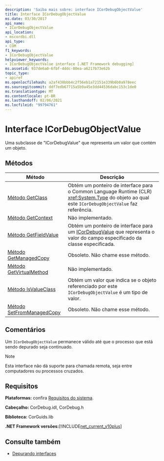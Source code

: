 ```yaml
---
description: 'Saiba mais sobre: interface ICorDebugObjectValue'
title: Interface ICorDebugObjectValue
ms.date: 03/30/2017
api_name:
- ICorDebugObjectValue
api_location:
- mscordbi.dll
api_type:
- COM
f1_keywords:
- ICorDebugObjectValue
helpviewer_keywords:
- ICorDebugObjectValue interface [.NET Framework debugging]
ms.assetid: 937de6a0-6fbf-4ddc-80ea-a6217b73e62b
topic_type:
- apiref
ms.openlocfilehash: a2af438bbb4c2f56eb1a72151e339b6b0a978eec
ms.sourcegitcommit: ddf7edb67715a5b9a45e3dd44536dabc153c1de0
ms.translationtype: MT
ms.contentlocale: pt-BR
ms.lasthandoff: 02/06/2021
ms.locfileid: "99794761"
---
```

# <a name="icordebugobjectvalue-interface"></a>Interface ICorDebugObjectValue

Uma subclasse de "ICorDebugValue" que representa um valor que contém um objeto.  
  
## <a name="methods"></a>Métodos  
  
|Método|Descrição|  
|------------|-----------------|  
|[Método GetClass](icordebugobjectvalue-getclass-method.md)|Obtém um ponteiro de interface para o Common Language Runtime (CLR) <xref:System.Type> do objeto ao qual este `ICorDebugObjectValue` faz referência.|  
|[Método GetContext](icordebugobjectvalue-getcontext-method.md)|Não implementado.|  
|[Método GetFieldValue](icordebugobjectvalue-getfieldvalue-method.md)|Obtém um ponteiro de interface para um [ICorDebugValue](icordebugvalue-interface.md) que representa o valor do campo especificado da classe especificada.|  
|[Método GetManagedCopy](icordebugobjectvalue-getmanagedcopy-method.md)|Obsoleto. Não chame esse método.|  
|[Método GetVirtualMethod](icordebugobjectvalue-getvirtualmethod-method.md)|Não implementado.|  
|[Método IsValueClass](icordebugobjectvalue-isvalueclass-method.md)|Obtém um valor que indica se o objeto referenciado por este `ICorDebugObjectValue` é um tipo de valor.|  
|[Método SetFromManagedCopy](icordebugobjectvalue-setfrommanagedcopy-method.md)|Obsoleto. Não chame esse método.|  
  
## <a name="remarks"></a>Comentários  

 Um `ICorDebugObjectValue` permanece válido até que o processo que está sendo depurado seja continuado.  
  
> [!NOTE]
> Esta interface não dá suporte para chamada remota, seja entre computadores ou processos cruzados.  
  
## <a name="requirements"></a>Requisitos  

 **Plataformas:** confira [Requisitos do sistema](../../get-started/system-requirements.md).  
  
 **Cabeçalho:** CorDebug.idl, CorDebug.h  
  
 **Biblioteca:** CorGuids.lib  
  
 **.NET Framework versões:**[!INCLUDE[net_current_v10plus](../../../../includes/net-current-v10plus-md.md)]  
  
## <a name="see-also"></a>Consulte também

- [Depurando interfaces](debugging-interfaces.md)
